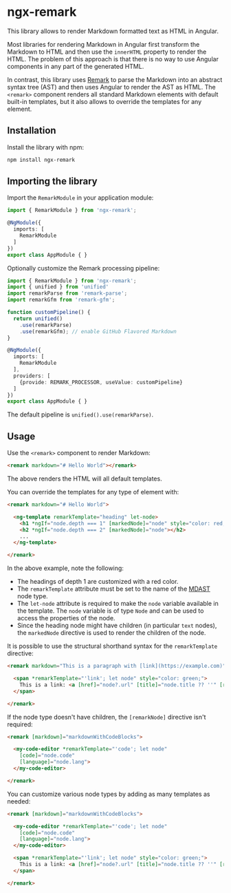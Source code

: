 # ngx-remark

This library allows to render Markdown formatted text as HTML in Angular.

Most libraries for rendering Markdown in Angular first transform the Markdown to HTML and then use the `innerHTML` property to render the HTML. The problem of this approach is that there is no way to use Angular components in any part of the generated HTML.

In contrast, this library uses [Remark](https://remark.js.org/) to parse the Markdown into an abstract syntax tree (AST) and then uses Angular to render the AST as HTML. The `<remark>` component renders all standard Markdown elements with default built-in templates, but it also allows to override the templates for any element.


## Installation

Install the library with npm:

```bash
npm install ngx-remark
```


## Importing the library

Import the `RemarkModule` in your application module:

```typescript
import { RemarkModule } from 'ngx-remark';

@NgModule({
  imports: [
    RemarkModule
  ]
})
export class AppModule { }
```

Optionally customize the Remark processing pipeline:

```typescript
import { RemarkModule } from 'ngx-remark';
import { unified } from 'unified'
import remarkParse from 'remark-parse';
import remarkGfm from 'remark-gfm';

function customPipeline() {
  return unified()
    .use(remarkParse)
    .use(remarkGfm); // enable GitHub Flavored Markdown
}

@NgModule({
  imports: [
    RemarkModule
  ],
  providers: [
    {provide: REMARK_PROCESSOR, useValue: customPipeline}
  ]
})
export class AppModule { }
```

The default pipeline is `unified().use(remarkParse)`.


## Usage

Use the `<remark>` component to render Markdown:

```html
<remark markdown="# Hello World"></remark>
```

The above renders the HTML will all default templates.

You can override the templates for any type of element with:

```html
<remark markdown="# Hello World">

  <ng-template remarkTemplate="heading" let-node>
    <h1 *ngIf="node.depth === 1" [markedNode]="node" style="color: red;"></h1>
    <h2 *ngIf="node.depth === 2" [markedNode]="node"></h2>
    ...
  </ng-template>

</remark>
```

In the above example, note the following:

- The headings of depth 1 are customized with a red color.
- The `remarkTemplate` attribute must be set to the name of the [MDAST](https://github.com/syntax-tree/mdast) node type.
- The `let-node` attribute is required to make the `node` variable available in the template. The `node` variable is of type `Node` and can be used to access the properties of the node.
- Since the heading node might have children (in particular `text` nodes), the `markedNode` directive is used to render the children of the node.

It is possible to use the structural shorthand syntax for the `remarkTemplate` directive:

```html
<remark markdown="This is a paragraph with [link](https://example.com)">

  <span *remarkTemplate="'link'; let node" style="color: green;">
    This is a link: <a [href]="node?.url" [title]="node.title ?? ''" [remarkNode]="node"></a>
  </span>

</remark>
```

If the node type doesn't have children, the `[remarkNode]` directive isn't required:

```html
<remark [markdown]="markdownWithCodeBlocks">

  <my-code-editor *remarkTemplate="'code'; let node"
    [code]="node.code"
    [language]="node.lang">
  </my-code-editor>

</remark>
```

You can customize various node types by adding as many templates as needed:

```html
<remark [markdown]="markdownWithCodeBlocks">

  <my-code-editor *remarkTemplate="'code'; let node"
    [code]="node.code"
    [language]="node.lang">
  </my-code-editor>

  <span *remarkTemplate="'link'; let node" style="color: green;">
    This is a link: <a [href]="node?.url" [title]="node.title ?? ''" [remarkNode]="node"></a>
  </span>

</remark>
```

